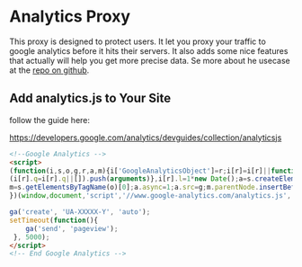 # Analytics Proxy

This proxy is designed to protect users. It let you proxy your traffic to google
analytics before it hits their servers. It also adds some nice features that 
actually will help you get more precise data. Se more about he usecase at
the [repo on github].

## Add analytics.js to Your Site
follow the guide here:

https://developers.google.com/analytics/devguides/collection/analyticsjs

```html
<!--Google Analytics -->
<script>
(function(i,s,o,g,r,a,m){i['GoogleAnalyticsObject']=r;i[r]=i[r]||function(){
(i[r].q=i[r].q||[]).push(arguments)},i[r].l=1*new Date();a=s.createElement(o),
m=s.getElementsByTagName(o)[0];a.async=1;a.src=g;m.parentNode.insertBefore(a,m)
})(window,document,'script','//www.google-analytics.com/analytics.js','ga');

ga('create', 'UA-XXXXX-Y', 'auto');
setTimeout(function(){ 
    ga('send', 'pageview');
 }, 5000);
</script>
<!-- End Google Analytics -->
```


[repo on github]: https://github.com/sideprosjektet/analytics-proxy
